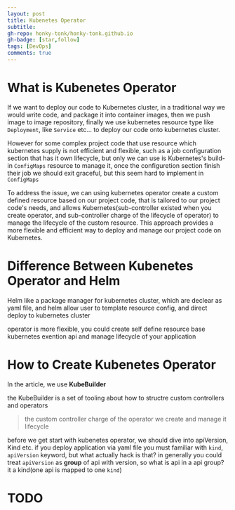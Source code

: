 ```yaml
---
layout: post
title: Kubenetes Operator
subtitle: 
gh-repo: honky-tonk/honky-tonk.github.io 
gh-badge: [star,follow]
tags: [DevOps]
comments: true
---
```

# What is Kubenetes Operator

If we want to deploy our code to Kubernetes cluster, in a traditional way we would write code, and package it into container images, then we push image to image repository, finally we use kubernetes resource type like ```Deployment```, like ```Service``` etc... to deploy our code onto kubernetes cluster.

However for some complex project code that use resource which kubernetes supply is not efficient and flexible, such as a job configuration section that has it own lifecycle, but only we can use is Kubernetes's build-in ```ConfigMaps``` resource to manage it, once the configuretion section finish their job we should exit graceful, but this seem hard to implement in ```ConfigMaps```

To address the issue, we can using kubernetes operator create a custom defined resource based on our project code, that is tailored to our project code's needs, and allows Kubernetes(sub-controller existed when you create operator, and sub-controller charge of the lifecycle of operator) to manage the lifecycle of the custom resource. This approach provides a more flexible and efficient way to deploy and manage our project code on Kubernetes.    

# Difference Between Kubenetes Operator and Helm

Helm like a package manager for kubernetes cluster, which are declear as yaml file, and helm allow user to template resource config, and  direct deploy to kubernetes cluster

operator is more flexible, you could create self define resource base kubernetes exention api and manage lifecycle of your application

# How to Create Kubenetes Operator
In the article, we use **KubeBuilder**

the KubeBuilder is a set of tooling about how to structre custom controllers and operators

>the custom controller charge of the operator we create and manage it lifecycle

before we get start with kubenetes operator, we should dive into apiVersion, Kind etc. if you deploy application via yaml file you must familiar with ```kind```, ```apiVersion``` keyword, but what actually hack is that? in generally you could treat ```apiVersion``` as **group** of api with version, so what is api in a api group? it a kind(one api is mapped to one ```kind```) 

# TODO



